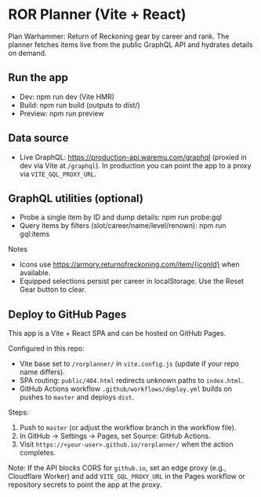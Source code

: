 # ROR Planner (Vite + React)

Plan Warhammer: Return of Reckoning gear by career and rank. The planner fetches items live from the public GraphQL API and hydrates details on demand.

## Run the app

- Dev: npm run dev (Vite HMR)
- Build: npm run build (outputs to dist/)
- Preview: npm run preview

## Data source

- Live GraphQL: https://production-api.waremu.com/graphql (proxied in dev via Vite at `/graphql`). In production you can point the app to a proxy via `VITE_GQL_PROXY_URL`.

## GraphQL utilities (optional)

- Probe a single item by ID and dump details: npm run probe:gql
- Query items by filters (slot/career/name/level/renown): npm run gql:items

Notes

- Icons use https://armory.returnofreckoning.com/item/{iconId} when available.
- Equipped selections persist per career in localStorage. Use the Reset Gear button to clear.

## Deploy to GitHub Pages

This app is a Vite + React SPA and can be hosted on GitHub Pages.

Configured in this repo:
- Vite base set to `/rorplanner/` in `vite.config.js` (update if your repo name differs).
- SPA routing: `public/404.html` redirects unknown paths to `index.html`.
- GitHub Actions workflow `.github/workflows/deploy.yml` builds on pushes to `master` and deploys `dist`.

Steps:
1) Push to `master` (or adjust the workflow branch in the workflow file).
2) In GitHub → Settings → Pages, set Source: GitHub Actions.
3) Visit `https://<your-user>.github.io/rorplanner/` when the action completes.

Note: If the API blocks CORS for `github.io`, set an edge proxy (e.g., Cloudflare Worker) and add `VITE_GQL_PROXY_URL` in the Pages workflow or repository secrets to point the app at the proxy.
